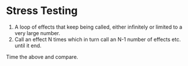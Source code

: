 # Stress Testing

1. A loop of effects that keep being called, either infinitely or limited to
a very large number.
2. Call an effect N times which in turn call an N-1 number of effects etc.
until it end.

Time the above and compare.
